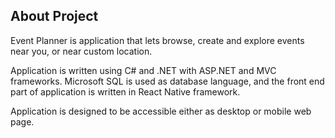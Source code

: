 ## About Project

Event Planner is application that lets browse, create and explore events near you, or near custom location.

Application is written using C# and .NET with ASP.NET and MVC frameworks. Microsoft SQL is used as database language, and the front end part of application is written in React Native framework.

Application is designed to be accessible either as desktop or mobile web page.

